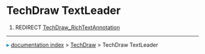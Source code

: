 # TechDraw TextLeader
1.  REDIRECT [TechDraw\_RichTextAnnotation](TechDraw_RichTextAnnotation.md)



---
![](images/Right_arrow.png) [documentation index](../README.md) > [TechDraw](TechDraw_Workbench.md) > TechDraw TextLeader
